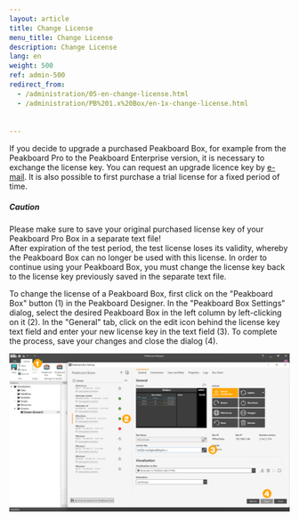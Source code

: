 ```yaml
---
layout: article
title: Change License
menu_title: Change License
description: Change License
lang: en
weight: 500
ref: admin-500
redirect_from:
  - /administration/05-en-change-license.html
  - /administration/PB%201.x%20Box/en-1x-change-license.html


---
```


If you decide to upgrade a purchased Peakboard Box, for example from the Peakboard Pro to the Peakboard Enterprise version, it is necessary to exchange the license key.
You can request an upgrade licence key by [e-mail](mailto:sales@peakboard.com).
It is also possible to first purchase a trial license for a fixed period of time.
<div class="box-warning" markdown="1"><h5>Caution</h5>
Please make sure to save your original purchased license key of your Peakboard Pro Box in a separate text file!
</div>
After expiration of the test period, the test license loses its validity, whereby the Peakboard Box can no longer be used with this license.
In order to continue using your Peakboard Box, you must change the license key back to the license key previously saved in the separate text file.

To change the license of a Peakboard Box, first click on the "Peakboard Box" button (1) in the Peakboard Designer.
In the "Peakboard Box Settings" dialog, select the desired Peakboard Box in the left column by left-clicking on it (2).
In the "General" tab, click on the edit icon behind the license key text field and enter your new license key in the text field (3).
To complete the process, save your changes and close the dialog (4).

![Change Licence](/assets/images/admin/license/en_change-licence.png)